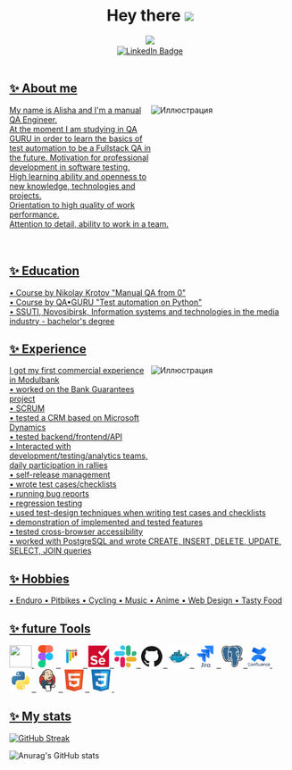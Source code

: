 <h1 align="center">
  Hey there
  <img src="https://media.giphy.com/media/hvRJCLFzcasrR4ia7z/giphy.gif" width="30px"/>
</h1>


<div id="header" align="center">
  <img src="https://media.giphy.com/media/13Z5kstwARnPna/giphy.gif" width="300"/> 
 
</div>
<div id="badges" align="center">
  <a href="https://www.linkedin.com/in/cyberneko69/">
    <img src="https://img.shields.io/badge/LinkedIn-purple?style=for-the-badge&logo=linkedin&logoColor=white" alt="LinkedIn Badge"/> 
   </br> <img src="https://komarev.com/ghpvc/?username=AlishaMeier&style=flat-square&color=blue" alt=""  />
  </div>
  
 
## ✨ About me 
<img src="https://media.giphy.com/media/LHZyixOnHwDDy/giphy.gif" 
  alt="Иллюстрация" align="right" width="250px" height="200px">
  My name is Alisha and I'm a manual QA Engineer. </br>
  At the moment I am studying in QA GURU in order to learn the basics of test automation to be a Fullstack QA in the future. 
  Motivation for professional development in software testing. </br>
  High learning ability and openness to new knowledge, technologies and projects. </br>
  Orientation to high quality of work performance. </br>
  Attention to detail, ability to work in a team.
  </br>   
  </br>
## ✨ Education
• Course by Nikolay Krotov "Manual QA from 0" </br>
• Course by QA•GURU "Test automation on Python" </br>
• SSUTI, Novosibirsk,  Information systems and technologies in the media industry - bachelor's degree

## ✨ Experience
<img src="https://media.giphy.com/media/11oFAvGtSN4wW4/giphy.gif" alt="Иллюстрация" align="right" width="250px"
     height="200px">
I got my first commercial experience in Modulbank </br>
• worked on the Bank Guarantees project</br>
• SCRUM</br>
• tested a CRM based on Microsoft Dynamics</br>
• tested backend/frontend/API </br>
• Interacted with development/testing/analytics teams, daily participation in rallies </br>
• self-release management </br>
• wrote test cases/checklists </br>
• running bug reports </br>
• regression testing </br>
• used test-design techniques when writing test cases and checklists</br>
• demonstration of implemented and tested features</br>
• tested cross-browser accessibility</br>
• worked with PostgreSQL and wrote CREATE, INSERT, DELETE, UPDATE, SELECT, JOIN queries</br>

## ✨ Hobbies
• Enduro 
• Pitbikes
• Cycling
• Music
• Anime
• Web Design
• Tasty Food


## ✨ future Tools
<div>

  <img src="https://user-images.githubusercontent.com/2676579/34940598-17cc20f0-f9be-11e7-8c6d-f0190d502d64.png" width="40" height="40"/>
  <img src="https://github.com/devicons/devicon/blob/master/icons/figma/figma-original.svg" width="40" height="40"/>&nbsp;
  <img src="https://github.com/devicons/devicon/blob/master/icons/pytest/pytest-original.svg" width="40" height="40"/>&nbsp;
  <img src="https://github.com/devicons/devicon/blob/master/icons/selenium/selenium-original.svg" width="40" height="40"/>&nbsp;
  <img src="https://github.com/devicons/devicon/blob/master/icons/slack/slack-original.svg" width="40" height="40"/>&nbsp;
  <img src="https://github.com/devicons/devicon/blob/master/icons/github/github-original.svg" width="40" height="40"/>&nbsp;
  <img src="https://github.com/devicons/devicon/blob/master/icons/docker/docker-original.svg" width="40" height="40"/>&nbsp;
  <img src="https://github.com/devicons/devicon/blob/master/icons/jira/jira-original-wordmark.svg" width="40" height="40"/>&nbsp;
  <img src="https://github.com/devicons/devicon/blob/master/icons/postgresql/postgresql-original.svg" width="40" height="40"/>&nbsp;
  <img src="https://github.com/devicons/devicon/blob/master/icons/confluence/confluence-original-wordmark.svg" width="40" height="40"/>&nbsp;
  <img src="https://github.com/devicons/devicon/blob/master/icons/python/python-original.svg" width="40" height="40"/>&nbsp;
  <img src="https://github.com/devicons/devicon/blob/master/icons/jenkins/jenkins-original.svg" width="40" height="40"/>&nbsp;
  <img src="https://github.com/devicons/devicon/blob/master/icons/html5/html5-original.svg" width="40" height="40"/>&nbsp;
  <img src="https://github.com/devicons/devicon/blob/master/icons/css3/css3-original.svg" width="40" height="40"/>&nbsp;
 
</div>

## ✨ My stats

[![GitHub Streak](http://github-readme-streak-stats.herokuapp.com?user=AlishaMeier&theme=highcontrast&border_radius=4.4&date_format=j%20M%5B%20Y%5D&fire=5C00DD&background=F6E1F3&border=00000089&stroke=A42BDD&ring=A939DD&sideNums=000000&currStreakNum=000000&currStreakLabel=0A0202&sideLabels=3D303C&dates=290707)](https://git.io/streak-stats)

![Anurag's GitHub stats](https://github-readme-stats.vercel.app/api?username=AlishaMeier&show_icons=true&theme=material-palenight)
